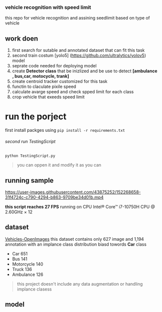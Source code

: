 ### vehicle recognition with speed limit 
this repo for vehicle recognition and assining seedlimit based on type of vehicle
## work doen
1. first search for sutable and annotated dataset that can fit this task  
2. second train costum [yolo5] (https://github.com/ultralytics/yolov5) model 
3. seprate code needed for deploying model 
4. create **Detector class** that be inizlized and be use to detect **[ambulance , bus,car, motocycle, trank]**
5. create centroid tracker customized for this task 
6. functin to claculate pixile speed 
7. calculate avarge speed and check spped limit for each class 
8. crop vehicle that exeeds speed limit 
# run the porject 
first install packges using 
`pip install -r requirements.txt`
###### second run TestingScript 
`python TestingScript.py`
> you can oppen it and modify it as you can 
## running sample



https://user-images.githubusercontent.com/43875252/152268658-31f4724c-c790-4294-b863-9709be34d01b.mp4



**this script reaches 27 FPS** running on CPU Intel® Core™ i7-10750H CPU @ 2.60GHz × 12 
## dataset 
[Vehicles-OpenImages](https://public.roboflow.com/object-detection/vehicles-openimages) this dataset contains only 627 image and 1,194 annotation with
an implance class distribution biasd towords **Car** class
- Car 651
- Bus 141
- Motorcycle 140
- Truck 136
- Ambulance 126
> this project doesn't include any data augmentation or handling implance clasess 
 ## model 
 

